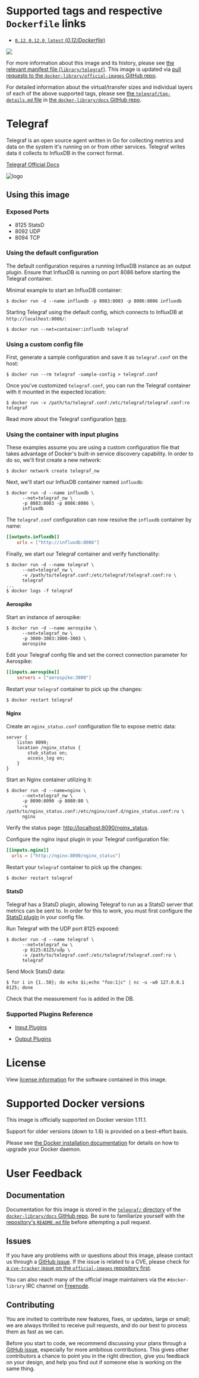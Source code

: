 # Supported tags and respective `Dockerfile` links

-	[`0.12`, `0.12.0`, `latest` (*0.12/Dockerfile*)](https://github.com/influxdata/telegraf-docker/blob/bd8563caf622eab7a2e429aa7bf809465337ead5/0.12/Dockerfile)

[![](https://badge.imagelayers.io/telegraf:latest.svg)](https://imagelayers.io/?images=telegraf:0.12)

For more information about this image and its history, please see [the relevant manifest file (`library/telegraf`)](https://github.com/docker-library/official-images/blob/master/library/telegraf). This image is updated via [pull requests to the `docker-library/official-images` GitHub repo](https://github.com/docker-library/official-images/pulls?q=label%3Alibrary%2Ftelegraf).

For detailed information about the virtual/transfer sizes and individual layers of each of the above supported tags, please see [the `telegraf/tag-details.md` file](https://github.com/docker-library/docs/blob/master/telegraf/tag-details.md) in [the `docker-library/docs` GitHub repo](https://github.com/docker-library/docs).

# Telegraf

Telegraf is an open source agent written in Go for collecting metrics and data on the system it's running on or from other services. Telegraf writes data it collects to InfluxDB in the correct format.

[Telegraf Official Docs](https://docs.influxdata.com/telegraf/latest/introduction/getting-started-telegraf/)

![logo](https://raw.githubusercontent.com/docker-library/docs/43d87118415bb75d7bb107683e79cd6d69186f67/telegraf/logo.png)

## Using this image

### Exposed Ports

-	8125 StatsD
-	8092 UDP
-	8094 TCP

### Using the default configuration

The default configuration requires a running InfluxDB instance as an output plugin. Ensure that InfluxDB is running on port 8086 before starting the Telegraf container.

Minimal example to start an InfluxDB container:

```console
$ docker run -d --name influxdb -p 8083:8083 -p 8086:8086 influxdb
```

Starting Telegraf using the default config, which connects to InfluxDB at `http://localhost:8086/`:

```console
$ docker run --net=container:influxdb telegraf
```

### Using a custom config file

First, generate a sample configuration and save it as `telegraf.conf` on the host:

```console
$ docker run --rm telegraf -sample-config > telegraf.conf
```

Once you've customized `telegraf.conf`, you can run the Telegraf container with it mounted in the expected location:

```console
$ docker run -v /path/to/telegraf.conf:/etc/telegraf/telegraf.conf:ro telegraf
```

Read more about the Telegraf configuration [here](https://docs.influxdata.com/telegraf/latest/introduction/configuration/).

### Using the container with input plugins

These examples assume you are using a custom configuration file that takes advantage of Docker's built-in service discovery capability. In order to do so, we'll first create a new network:

```console
$ docker network create telegraf_nw
```

Next, we'll start our InfluxDB container named `influxdb`:

```console
$ docker run -d --name influxdb \
      --net=telegraf_nw \
      -p 8083:8083 -p 8086:8086 \
      influxdb
```

The `telegraf.conf` configuration can now resolve the `influxdb` container by name:

```toml
[[outputs.influxdb]]
	urls = ["http://influxdb:8086"]
```

Finally, we start our Telegraf container and verify functionality:

```console
$ docker run -d --name telegraf \
      --net=telegraf_nw \
      -v /path/to/telegraf.conf:/etc/telegraf/telegraf.conf:ro \
      telegraf
...
$ docker logs -f telegraf
```

#### Aerospike

Start an instance of aerospike:

```console
$ docker run -d --name aerospike \
      --net=telegraf_nw \
      -p 3000-3003:3000-3003 \
      aerospike
```

Edit your Telegraf config file and set the correct connection parameter for Aerospike:

```toml
[[inputs.aerospike]]
	servers = ["aerospike:3000"]
```

Restart your `telegraf` container to pick up the changes:

```console
$ docker restart telegraf
```

#### Nginx

Create an `nginx_status.conf` configuration file to expose metric data:

```nginx
server {
    listen 8090;
    location /nginx_status {
        stub_status on;
        access_log on;
    }
}
```

Start an Nginx container utilizing it:

```console
$ docker run -d --name=nginx \
      --net=telegraf_nw \
      -p 8090:8090 -p 8080:80 \
      -v /path/to/nginx_status.conf:/etc/nginx/conf.d/nginx_status.conf:ro \
      nginx
```

Verify the status page: [http://localhost:8090/nginx_status](http://localhost:8090/nginx_status).

Configure the nginx input plugin in your Telegraf configuration file:

```toml
[[inputs.nginx]]
  urls = ["http://nginx:8090/nginx_status"]
```

Restart your `telegraf` container to pick up the changes:

```console
$ docker restart telegraf
```

#### StatsD

Telegraf has a StatsD plugin, allowing Telegraf to run as a StatsD server that metrics can be sent to. In order for this to work, you must first configure the [StatsD plugin](https://github.com/influxdata/telegraf/tree/master/plugins/inputs/statsd) in your config file.

Run Telegraf with the UDP port 8125 exposed:

```console
$ docker run -d --name telegraf \
      --net=telegraf_nw \
      -p 8125:8125/udp \
      -v /path/to/telegraf.conf:/etc/telegraf/telegraf.conf:ro \
      telegraf
```

Send Mock StatsD data:

```console
$ for i in {1..50}; do echo $i;echo "foo:1|c" | nc -u -w0 127.0.0.1 8125; done
```

Check that the measurement `foo` is added in the DB.

### Supported Plugins Reference

-	[Input Plugins](https://docs.influxdata.com/telegraf/latest/outputs/)

-	[Output Plugins](https://docs.influxdata.com/telegraf/latest/outputs/)

# License

View [license information](https://github.com/influxdata/telegraf/blob/master/LICENSE) for the software contained in this image.

# Supported Docker versions

This image is officially supported on Docker version 1.11.1.

Support for older versions (down to 1.6) is provided on a best-effort basis.

Please see [the Docker installation documentation](https://docs.docker.com/installation/) for details on how to upgrade your Docker daemon.

# User Feedback

## Documentation

Documentation for this image is stored in the [`telegraf/` directory](https://github.com/docker-library/docs/tree/master/telegraf) of the [`docker-library/docs` GitHub repo](https://github.com/docker-library/docs). Be sure to familiarize yourself with the [repository's `README.md` file](https://github.com/docker-library/docs/blob/master/README.md) before attempting a pull request.

## Issues

If you have any problems with or questions about this image, please contact us through a [GitHub issue](https://github.com/influxdata/telegraf-docker/issues). If the issue is related to a CVE, please check for [a `cve-tracker` issue on the `official-images` repository first](https://github.com/docker-library/official-images/issues?q=label%3Acve-tracker).

You can also reach many of the official image maintainers via the `#docker-library` IRC channel on [Freenode](https://freenode.net).

## Contributing

You are invited to contribute new features, fixes, or updates, large or small; we are always thrilled to receive pull requests, and do our best to process them as fast as we can.

Before you start to code, we recommend discussing your plans through a [GitHub issue](https://github.com/influxdata/telegraf-docker/issues), especially for more ambitious contributions. This gives other contributors a chance to point you in the right direction, give you feedback on your design, and help you find out if someone else is working on the same thing.
